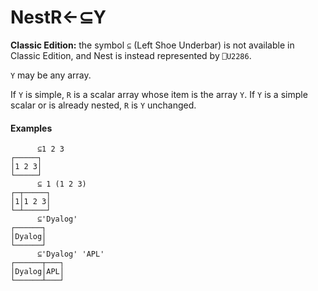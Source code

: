 




<h1 class="heading"><span class="name">Nest</span><span class="command">R←⊆Y</span></h1>

**Classic Edition:**  the symbol `⊆` (Left Shoe Underbar) is not available in Classic Edition, and Nest is instead represented by `⎕U2286`.


`Y` may be any array.


If `Y` is simple, `R` is a scalar array whose item is the array `Y`.  If `Y` is a simple scalar or is already nested, `R` is `Y` unchanged.


#### Examples
```apl
      ⊆1 2 3
┌─────┐
│1 2 3│
└─────┘
      ⊆ 1 (1 2 3)
┌─┬─────┐
│1│1 2 3│
└─┴─────┘
      ⊆'Dyalog'
┌──────┐
│Dyalog│
└──────┘
      ⊆'Dyalog' 'APL'
┌──────┬───┐
│Dyalog│APL│
└──────┴───┘

```


